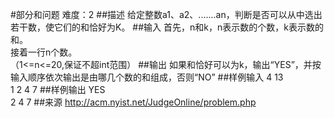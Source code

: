 #部分和问题
难度：2
##描述
给定整数a1、a2、.......an，判断是否可以从中选出若干数，使它们的和恰好为K。
##输入
首先，n和k，n表示数的个数，k表示数的和。  
接着一行n个数。  
（1<=n<=20,保证不超int范围）
##输出
如果和恰好可以为k，输出“YES”，并按输入顺序依次输出是由哪几个数的和组成，否则“NO”
##样例输入
4 13  
1 2 4 7
##样例输出
YES  
2 4 7
##来源
http://acm.nyist.net/JudgeOnline/problem.php